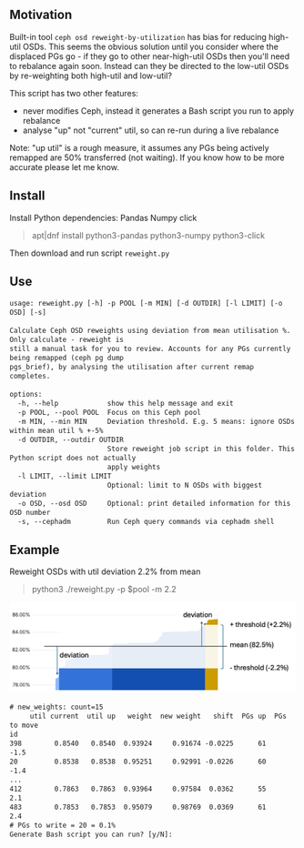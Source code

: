 ## Motivation

Built-in tool `ceph osd reweight-by-utilization` has bias for reducing high-util OSDs. 
This seems the obvious solution until you consider where the displaced PGs go - if they go to other near-high-util OSDs then you'll need to rebalance again soon.
Instead can they be directed to the low-util OSDs by re-weighting both high-util and low-util?

This script has two other features:
- never modifies Ceph, instead it generates a Bash script you run to apply rebalance
- analyse "up" not "current" util, so can re-run during a live rebalance

Note: "up util" is a rough measure, it assumes any PGs being actively remapped are 50% transferred (not waiting). If you know how to be more accurate please let me know.

## Install

Install Python dependencies: Pandas Numpy click
> apt|dnf install python3-pandas python3-numpy python3-click

Then download and run script `reweight.py`

## Use

```
usage: reweight.py [-h] -p POOL [-m MIN] [-d OUTDIR] [-l LIMIT] [-o OSD] [-s]

Calculate Ceph OSD reweights using deviation from mean utilisation %. Only calculate - reweight is
still a manual task for you to review. Accounts for any PGs currently being remapped (ceph pg dump
pgs_brief), by analysing the utilisation after current remap completes.

options:
  -h, --help            show this help message and exit
  -p POOL, --pool POOL  Focus on this Ceph pool
  -m MIN, --min MIN     Deviation threshold. E.g. 5 means: ignore OSDs within mean util % +-5%
  -d OUTDIR, --outdir OUTDIR
                        Store reweight job script in this folder. This Python script does not actually
                        apply weights
  -l LIMIT, --limit LIMIT
                        Optional: limit to N OSDs with biggest deviation
  -o OSD, --osd OSD     Optional: print detailed information for this OSD number
  -s, --cephadm         Run Ceph query commands via cephadm shell
```

## Example

Reweight OSDs with util deviation 2.2% from mean

> python3 ./reweight.py -p $pool -m 2.2

![](./Images/osds-util-annot.png)

```
# new_weights: count=15
     util current  util up   weight  new weight   shift  PGs up  PGs to move
id                                                                          
398        0.8540   0.8540  0.93924     0.91674 -0.0225      61         -1.5
20         0.8538   0.8538  0.95251     0.92991 -0.0226      60         -1.4
...
412        0.7863   0.7863  0.93964     0.97584  0.0362      55          2.1
483        0.7853   0.7853  0.95079     0.98769  0.0369      61          2.4
# PGs to write = 20 = 0.1%
Generate Bash script you can run? [y/N]:
```
